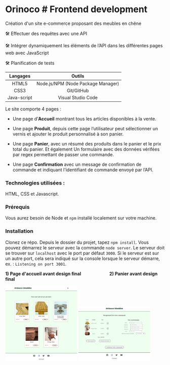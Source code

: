 # Orinoco # Frontend development

Création d'un site e-commerce proposant des meubles en chêne

🛠️ Effectuer des requêtes avec une API

🛠️ Intégrer dynamiquement les éléments de l’API dans les différentes pages web avec JavaScript

🛠️ Planification de tests



| Langages | Outils |
| :---: | :---: |
| HTML5 | Node.js/NPM (Node Package Manager)|
| CSS3 | Git/GitHub |
| Java-script | Visual Studio Code |


Le site comporte 4 pages : 
    
*   Une page d’__Accueil__ montrant tous les articles disponibles à la vente.

*   Une page **Produit**, depuis cette page l’utilisateur peut sélectionner un vernis et ajouter le produit personnalisé à son panier.

*   Une page **Panier**, avec un résumé des produits dans le panier et le prix total du panier. Et également Un formulaire avec des données vérifées par regex permettant de passer une commande. 

* Une page **Confirmation** avec un message de confirmation de commande et indiquant l'identifiant de commande envoyé par l’API.



<!-- <table>
<thead>
<tr>
<th align="center">Langages</th>
<th align="center">et</th>
<th align="center">outils</th>
</tr>
</thead>
<tbody>
<tr>
<td align="center">HTML5</td>
<td align="center">Node.js</td>
<td align="center">NPM (Node Package Manager)</td>
</tr>
<tr>
<td align="center">CSS3</td>
<td align="center">Git/GitHub</td>
<td align="center">xXx</td>
</tr>
<tr>
<td align="center">Java-script</td>
<td align="center">Sass</td>
<td align="center">Visual Studio Code</td>
</tr>
</tbody>
</table> -->


### Technologies utilisées : ###

HTML, CSS et Javascript.

### Prérequis ###

Vous aurez besoin de Node et `npm` installé localement sur votre machine.

### Installation ###

Clonez ce répo. Depuis le dossier du projet, tapez `npm install`. Vous pouvez démarrez le serveur avec la commande `node server`. 
Le serveur doit se trouver sur `localhost` avec le port par défaut `3000`. Si le serveur est sur un autre port, cela sera indiqué sur la console lorsque le serveur démarre, ex. : `Listening on port 3001`.







__1) Page d'accueil avant design final &nbsp;   &nbsp;  &nbsp; &nbsp; &nbsp; &nbsp;   &nbsp;   &nbsp;  &nbsp; &nbsp;  &nbsp; &nbsp;   &nbsp;   2) Panier avant design final__



<img alt="Page d'accueil avant design" width=45% src="accueil.png"></img> <img alt="Page pour effectuer une commande avant design" width=45% src="panier.png"></img>
